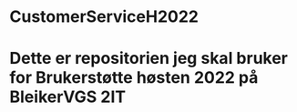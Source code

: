 # CustomerServiceH2022
# Dette er repositorien jeg skal bruker for Brukerstøtte høsten 2022 på BleikerVGS 2IT
